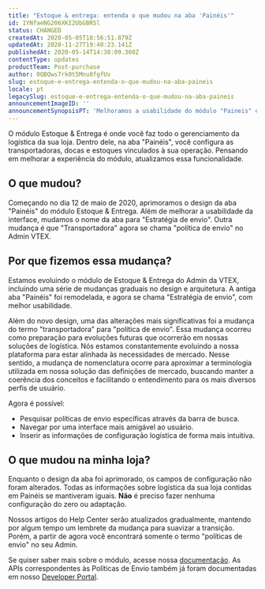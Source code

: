 ```yaml
---
title: "Estoque & entrega: entenda o que mudou na aba 'Painéis'"
id: 1YNfaeNG206XKI2UbGBRSl
status: CHANGED
createdAt: 2020-05-05T18:56:51.879Z
updatedAt: 2020-11-27T19:40:23.141Z
publishedAt: 2020-05-14T14:38:09.360Z
contentType: updates
productTeam: Post-purchase
author: 0QBQws7rk0t5Mnu8fgfUv
slug: estoque-e-entrega-entenda-o-que-mudou-na-aba-paineis
locale: pt
legacySlug: estoque-e-entrega-entenda-o-que-mudou-na-aba-paineis
announcementImageID: ''
announcementSynopsisPT: 'Melhoramos a usabilidade do módulo "Paineis" e mudamos o nome da aba para "Estratégia de envio"'
---
```


O módulo Estoque & Entrega é onde você faz todo o gerenciamento da logística da sua loja. Dentro dele, na aba "Painéis", você configura as transportadoras, docas e estoques vinculados à sua operação. Pensando em melhorar a experiência do módulo, atualizamos essa funcionalidade.


## O que mudou?

Começando no dia 12 de maio de 2020, aprimoramos o design da aba "Painéis" do módulo Estoque & Entrega. Além de melhorar a usabilidade da interface, mudamos o nome da aba para "Estratégia de envio". Outra mudança é que "Transportadora" agora se chama "política de envio" no Admin VTEX.   


## Por que fizemos essa mudança?
Estamos evoluindo o módulo de Estoque & Entrega do Admin da VTEX, incluindo uma série de mudanças graduais no design e arquitetura. A antiga aba "Painéis" foi remodelada, e agora se chama "Estratégia de envio", com melhor usabilidade. 

Além do novo design, uma das alterações mais significativas foi a mudança do termo "transportadora" para "política de envio". Essa mudança ocorreu como preparação para evoluções futuras que ocorrerão em nossas soluções de logística. Nós estamos constantemente evoluindo a nossa plataforma para estar alinhada às necessidades de mercado. Nesse sentido, a mudança de nomenclatura ocorre para aproximar a terminologia utilizada em nossa solução das definições de mercado, buscando manter a coerência dos conceitos e facilitando o entendimento para os mais diversos perfis de usuário.

Agora é possível:
- Pesquisar políticas de envio específicas através da barra de busca.
- Navegar por uma interface mais amigável ao usuário.
- Inserir as informações de configuração logística de forma mais intuitiva. 


## O que mudou na minha loja?
Enquanto o design da aba foi aprimorado, os campos de configuração não foram alterados. Todas as informações sobre logística da sua loja contidas em Painéis se mantiveram iguais. **Não** é preciso fazer nenhuma configuração do zero ou adaptação.

Nossos artigos do Help Center serão atualizados gradualmente, mantendo por algum tempo um lembrete da mudança para suavizar a transição. Porém, a partir de agora você encontrará somente o termo "políticas de envio" no seu Admin. 

Se quiser saber mais sobre o módulo, acesse nossa [documentação]( https://help.vtex.com/pt/tracks/logistica-101--13TFDwDttPl9ki9OXQhyjx/55MezrFTw2limlgT7KUg6l). 
As APIs correspondentes às Políticas de Envio também já foram documentadas em nosso [Developer Portal](https://developers.vtex.com/reference/shipping-policies).

